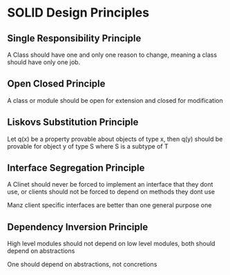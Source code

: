 # SOLID Design Principles

## Single Responsibility Principle

A Class should have one and only one reason to change, meaning a class should have only one job.

## Open Closed Principle

A class or module should be open for extension and closed for modification

## Liskovs Substitution Principle

Let q(x) be a property provable about objects of type x, then q(y) should be provable for object y of type S where S is a subtype of T

## Interface Segregation Principle

A Clinet should never be forced to implement an interface that they dont use, or clients should not be forced to depend on methods they dont use

Manz client specific interfaces are better than one general purpose one

## Dependency Inversion Principle

High level modules should not depend on low level modules, both should depend on abstractions

One should depend on abstractions, not concretions
